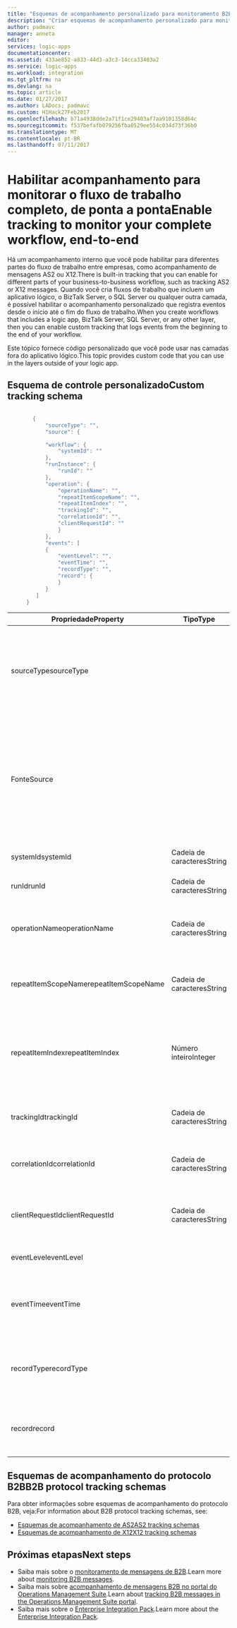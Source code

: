 ```yaml
---
title: "Esquemas de acompanhamento personalizado para monitoramento B2B - Aplicativo Lógico do Azure | Microsoft Docs"
description: "Criar esquemas de acompanhamento personalizado para monitorar mensagens de B2B de transações em sua Conta de Integração do Azure."
author: padmavc
manager: anneta
editor: 
services: logic-apps
documentationcenter: 
ms.assetid: 433ae852-a833-44d3-a3c3-14cca33403a2
ms.service: logic-apps
ms.workload: integration
ms.tgt_pltfrm: na
ms.devlang: na
ms.topic: article
ms.date: 01/27/2017
ms.author: LADocs; padmavc
ms.custom: H1Hack27Feb2017
ms.openlocfilehash: b71a4938dde2a71f1ce29403af7aa9101358d64c
ms.sourcegitcommit: f537befafb079256fba0529ee554c034d73f36b0
ms.translationtype: MT
ms.contentlocale: pt-BR
ms.lasthandoff: 07/11/2017
---
```

# <a name="enable-tracking-to-monitor-your-complete-workflow-end-to-end"></a><span data-ttu-id="35aa6-103">Habilitar acompanhamento para monitorar o fluxo de trabalho completo, de ponta a ponta</span><span class="sxs-lookup"><span data-stu-id="35aa6-103">Enable tracking to monitor your complete workflow, end-to-end</span></span>
<span data-ttu-id="35aa6-104">Há um acompanhamento interno que você pode habilitar para diferentes partes do fluxo de trabalho entre empresas, como acompanhamento de mensagens AS2 ou X12.</span><span class="sxs-lookup"><span data-stu-id="35aa6-104">There is built-in tracking that you can enable for different parts of your business-to-business workflow, such as tracking AS2 or X12 messages.</span></span> <span data-ttu-id="35aa6-105">Quando você cria fluxos de trabalho que incluem um aplicativo lógico, o BizTalk Server, o SQL Server ou qualquer outra camada, é possível habilitar o acompanhamento personalizado que registra eventos desde o início até o fim do fluxo de trabalho.</span><span class="sxs-lookup"><span data-stu-id="35aa6-105">When you create workflows that includes a logic app, BizTalk Server, SQL Server, or any other layer, then you can enable custom tracking that logs events from the beginning to the end of your workflow.</span></span> 

<span data-ttu-id="35aa6-106">Este tópico fornece código personalizado que você pode usar nas camadas fora do aplicativo lógico.</span><span class="sxs-lookup"><span data-stu-id="35aa6-106">This topic provides custom code that you can use in the layers outside of your logic app.</span></span> 

## <a name="custom-tracking-schema"></a><span data-ttu-id="35aa6-107">Esquema de controle personalizado</span><span class="sxs-lookup"><span data-stu-id="35aa6-107">Custom tracking schema</span></span>
````java

        {
            "sourceType": "",
            "source": {

            "workflow": {
                "systemId": ""
            },
            "runInstance": {
                "runId": ""
            },
            "operation": {
                "operationName": "",
                "repeatItemScopeName": "",
                "repeatItemIndex": "",
                "trackingId": "",
                "correlationId": "",
                "clientRequestId": ""
                }
            },
            "events": [
            {
                "eventLevel": "",
                "eventTime": "",
                "recordType": "",
                "record": {                
                }
            }
         ]
      }

````

| <span data-ttu-id="35aa6-108">Propriedade</span><span class="sxs-lookup"><span data-stu-id="35aa6-108">Property</span></span> | <span data-ttu-id="35aa6-109">Tipo</span><span class="sxs-lookup"><span data-stu-id="35aa6-109">Type</span></span> | <span data-ttu-id="35aa6-110">Descrição</span><span class="sxs-lookup"><span data-stu-id="35aa6-110">Description</span></span> |
| --- | --- | --- |
| <span data-ttu-id="35aa6-111">sourceType</span><span class="sxs-lookup"><span data-stu-id="35aa6-111">sourceType</span></span> |   | <span data-ttu-id="35aa6-112">O tipo da fonte de execução.</span><span class="sxs-lookup"><span data-stu-id="35aa6-112">Type of the run source.</span></span> <span data-ttu-id="35aa6-113">Os valores permitidos são **Microsoft.Logic/workflows** e **personalizado**.</span><span class="sxs-lookup"><span data-stu-id="35aa6-113">Allowed values are **Microsoft.Logic/workflows** and **custom**.</span></span> <span data-ttu-id="35aa6-114">(Obrigatório)</span><span class="sxs-lookup"><span data-stu-id="35aa6-114">(Mandatory)</span></span> |
| <span data-ttu-id="35aa6-115">Fonte</span><span class="sxs-lookup"><span data-stu-id="35aa6-115">Source</span></span> |   | <span data-ttu-id="35aa6-116">Se o tipo de fonte for **Microsoft.Logic/workflows**, as informações de origem precisarão seguir este esquema.</span><span class="sxs-lookup"><span data-stu-id="35aa6-116">If the source type is **Microsoft.Logic/workflows**, the source information needs to follow this schema.</span></span> <span data-ttu-id="35aa6-117">Se o tipo de origem for **personalizado**, o esquema será um JToken.</span><span class="sxs-lookup"><span data-stu-id="35aa6-117">If the source type is **custom**, the schema is a JToken.</span></span> <span data-ttu-id="35aa6-118">(Obrigatório)</span><span class="sxs-lookup"><span data-stu-id="35aa6-118">(Mandatory)</span></span> |
| <span data-ttu-id="35aa6-119">systemId</span><span class="sxs-lookup"><span data-stu-id="35aa6-119">systemId</span></span> | <span data-ttu-id="35aa6-120">Cadeia de caracteres</span><span class="sxs-lookup"><span data-stu-id="35aa6-120">String</span></span> | <span data-ttu-id="35aa6-121">ID do sistema de aplicativo lógico.</span><span class="sxs-lookup"><span data-stu-id="35aa6-121">Logic app system ID.</span></span> <span data-ttu-id="35aa6-122">(Obrigatório)</span><span class="sxs-lookup"><span data-stu-id="35aa6-122">(Mandatory)</span></span> |
| <span data-ttu-id="35aa6-123">runId</span><span class="sxs-lookup"><span data-stu-id="35aa6-123">runId</span></span> | <span data-ttu-id="35aa6-124">Cadeia de caracteres</span><span class="sxs-lookup"><span data-stu-id="35aa6-124">String</span></span> | <span data-ttu-id="35aa6-125">ID de execução do aplicativo lógico.</span><span class="sxs-lookup"><span data-stu-id="35aa6-125">Logic app run ID.</span></span> <span data-ttu-id="35aa6-126">(Obrigatório)</span><span class="sxs-lookup"><span data-stu-id="35aa6-126">(Mandatory)</span></span> |
| <span data-ttu-id="35aa6-127">operationName</span><span class="sxs-lookup"><span data-stu-id="35aa6-127">operationName</span></span> | <span data-ttu-id="35aa6-128">Cadeia de caracteres</span><span class="sxs-lookup"><span data-stu-id="35aa6-128">String</span></span> | <span data-ttu-id="35aa6-129">O nome da operação (por exemplo, ação ou gatilho).</span><span class="sxs-lookup"><span data-stu-id="35aa6-129">Name of the operation (for example, action or trigger).</span></span> <span data-ttu-id="35aa6-130">(Obrigatório)</span><span class="sxs-lookup"><span data-stu-id="35aa6-130">(Mandatory)</span></span> |
| <span data-ttu-id="35aa6-131">repeatItemScopeName</span><span class="sxs-lookup"><span data-stu-id="35aa6-131">repeatItemScopeName</span></span> | <span data-ttu-id="35aa6-132">Cadeia de caracteres</span><span class="sxs-lookup"><span data-stu-id="35aa6-132">String</span></span> | <span data-ttu-id="35aa6-133">Repita o nome do item se a ação estiver dentro de um loop `foreach`/`until`.</span><span class="sxs-lookup"><span data-stu-id="35aa6-133">Repeat item name if the action is inside a `foreach`/`until` loop.</span></span> <span data-ttu-id="35aa6-134">(Obrigatório)</span><span class="sxs-lookup"><span data-stu-id="35aa6-134">(Mandatory)</span></span> |
| <span data-ttu-id="35aa6-135">repeatItemIndex</span><span class="sxs-lookup"><span data-stu-id="35aa6-135">repeatItemIndex</span></span> | <span data-ttu-id="35aa6-136">Número inteiro</span><span class="sxs-lookup"><span data-stu-id="35aa6-136">Integer</span></span> | <span data-ttu-id="35aa6-137">Se a ação está ou não dentro de um loop `foreach`/`until`.</span><span class="sxs-lookup"><span data-stu-id="35aa6-137">Whether the action is inside a `foreach`/`until` loop.</span></span> <span data-ttu-id="35aa6-138">Indica o índice de itens repetidos.</span><span class="sxs-lookup"><span data-stu-id="35aa6-138">Indicates the repeated item index.</span></span> <span data-ttu-id="35aa6-139">(Obrigatório)</span><span class="sxs-lookup"><span data-stu-id="35aa6-139">(Mandatory)</span></span> |
| <span data-ttu-id="35aa6-140">trackingId</span><span class="sxs-lookup"><span data-stu-id="35aa6-140">trackingId</span></span> | <span data-ttu-id="35aa6-141">Cadeia de caracteres</span><span class="sxs-lookup"><span data-stu-id="35aa6-141">String</span></span> | <span data-ttu-id="35aa6-142">A ID de acompanhamento para correlacionar as mensagens.</span><span class="sxs-lookup"><span data-stu-id="35aa6-142">Tracking ID, to correlate the messages.</span></span> <span data-ttu-id="35aa6-143">(Opcional)</span><span class="sxs-lookup"><span data-stu-id="35aa6-143">(Optional)</span></span> |
| <span data-ttu-id="35aa6-144">correlationId</span><span class="sxs-lookup"><span data-stu-id="35aa6-144">correlationId</span></span> | <span data-ttu-id="35aa6-145">Cadeia de caracteres</span><span class="sxs-lookup"><span data-stu-id="35aa6-145">String</span></span> | <span data-ttu-id="35aa6-146">A ID de correlação para correlacionar as mensagens.</span><span class="sxs-lookup"><span data-stu-id="35aa6-146">Correlation ID, to correlate the messages.</span></span> <span data-ttu-id="35aa6-147">(Opcional)</span><span class="sxs-lookup"><span data-stu-id="35aa6-147">(Optional)</span></span> |
| <span data-ttu-id="35aa6-148">clientRequestId</span><span class="sxs-lookup"><span data-stu-id="35aa6-148">clientRequestId</span></span> | <span data-ttu-id="35aa6-149">Cadeia de caracteres</span><span class="sxs-lookup"><span data-stu-id="35aa6-149">String</span></span> | <span data-ttu-id="35aa6-150">O cliente pode populá-la para correlacionar mensagens.</span><span class="sxs-lookup"><span data-stu-id="35aa6-150">Client can populate it to correlate messages.</span></span> <span data-ttu-id="35aa6-151">(Opcional)</span><span class="sxs-lookup"><span data-stu-id="35aa6-151">(Optional)</span></span> |
| <span data-ttu-id="35aa6-152">eventLevel</span><span class="sxs-lookup"><span data-stu-id="35aa6-152">eventLevel</span></span> |   | <span data-ttu-id="35aa6-153">Nível do evento.</span><span class="sxs-lookup"><span data-stu-id="35aa6-153">Level of the event.</span></span> <span data-ttu-id="35aa6-154">(Obrigatório)</span><span class="sxs-lookup"><span data-stu-id="35aa6-154">(Mandatory)</span></span> |
| <span data-ttu-id="35aa6-155">eventTime</span><span class="sxs-lookup"><span data-stu-id="35aa6-155">eventTime</span></span> |   | <span data-ttu-id="35aa6-156">A hora do evento no formato UTC AAAA-MM-DDTHH:MM:SS.00000Z.</span><span class="sxs-lookup"><span data-stu-id="35aa6-156">Time of the event, in UTC format YYYY-MM-DDTHH:MM:SS.00000Z.</span></span> <span data-ttu-id="35aa6-157">(Obrigatório)</span><span class="sxs-lookup"><span data-stu-id="35aa6-157">(Mandatory)</span></span> |
| <span data-ttu-id="35aa6-158">recordType</span><span class="sxs-lookup"><span data-stu-id="35aa6-158">recordType</span></span> |   | <span data-ttu-id="35aa6-159">Tipo do registro de acompanhamento.</span><span class="sxs-lookup"><span data-stu-id="35aa6-159">Type of the track record.</span></span> <span data-ttu-id="35aa6-160">O valor permitido é **personalizado**.</span><span class="sxs-lookup"><span data-stu-id="35aa6-160">Allowed value is **custom**.</span></span> <span data-ttu-id="35aa6-161">(Obrigatório)</span><span class="sxs-lookup"><span data-stu-id="35aa6-161">(Mandatory)</span></span> |
| <span data-ttu-id="35aa6-162">record</span><span class="sxs-lookup"><span data-stu-id="35aa6-162">record</span></span> |   | <span data-ttu-id="35aa6-163">Tipo de registro personalizado.</span><span class="sxs-lookup"><span data-stu-id="35aa6-163">Custom record type.</span></span> <span data-ttu-id="35aa6-164">O formato permitido é JToken.</span><span class="sxs-lookup"><span data-stu-id="35aa6-164">Allowed format is JToken.</span></span> <span data-ttu-id="35aa6-165">(Obrigatório)</span><span class="sxs-lookup"><span data-stu-id="35aa6-165">(Mandatory)</span></span> |

## <a name="b2b-protocol-tracking-schemas"></a><span data-ttu-id="35aa6-166">Esquemas de acompanhamento do protocolo B2B</span><span class="sxs-lookup"><span data-stu-id="35aa6-166">B2B protocol tracking schemas</span></span>
<span data-ttu-id="35aa6-167">Para obter informações sobre esquemas de acompanhamento do protocolo B2B, veja:</span><span class="sxs-lookup"><span data-stu-id="35aa6-167">For information about B2B protocol tracking schemas, see:</span></span>
* [<span data-ttu-id="35aa6-168">Esquemas de acompanhamento de AS2</span><span class="sxs-lookup"><span data-stu-id="35aa6-168">AS2 tracking schemas</span></span>](../logic-apps/logic-apps-track-integration-account-as2-tracking-schemas.md)   
* [<span data-ttu-id="35aa6-169">Esquemas de acompanhamento de X12</span><span class="sxs-lookup"><span data-stu-id="35aa6-169">X12 tracking schemas</span></span>](logic-apps-track-integration-account-x12-tracking-schema.md)

## <a name="next-steps"></a><span data-ttu-id="35aa6-170">Próximas etapas</span><span class="sxs-lookup"><span data-stu-id="35aa6-170">Next steps</span></span>
* <span data-ttu-id="35aa6-171">Saiba mais sobre o [monitoramento de mensagens de B2B](logic-apps-monitor-b2b-message.md).</span><span class="sxs-lookup"><span data-stu-id="35aa6-171">Learn more about [monitoring B2B messages](logic-apps-monitor-b2b-message.md).</span></span>   
* <span data-ttu-id="35aa6-172">Saiba mais sobre [acompanhamento de mensagens B2B no portal do Operations Management Suite](../logic-apps/logic-apps-track-b2b-messages-omsportal.md).</span><span class="sxs-lookup"><span data-stu-id="35aa6-172">Learn about [tracking B2B messages in the Operations Management Suite portal](../logic-apps/logic-apps-track-b2b-messages-omsportal.md).</span></span>
* <span data-ttu-id="35aa6-173">Saiba mais sobre o [Enterprise Integration Pack](../logic-apps/logic-apps-enterprise-integration-overview.md).</span><span class="sxs-lookup"><span data-stu-id="35aa6-173">Learn more about the [Enterprise Integration Pack](../logic-apps/logic-apps-enterprise-integration-overview.md).</span></span>
